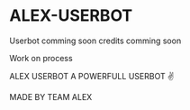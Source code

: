 # ALEX-USERBOT



Userbot comming soon credits comming soon


Work on process 


ALEX USERBOT A POWERFULL USERBOT ✌️

MADE BY TEAM ALEX 


